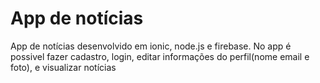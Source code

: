 # App de notícias

App de notícias desenvolvido em ionic, node.js e firebase. No app é possivel fazer cadastro, login, editar informações do perfil(nome email e foto), e visualizar notícias
